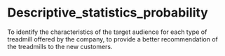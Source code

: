 # Descriptive_statistics_probability
To identify the characteristics of the target audience for each type of treadmill offered by the company, to provide a better recommendation of the treadmills to the new customers.

